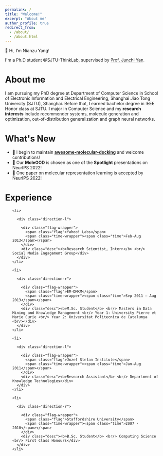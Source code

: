 ```yaml
---
permalink: /
title: "Welcome!"
excerpt: "About me"
author_profile: true
redirect_from: 
  - /about/
  - /about.html
---
```

👋 Hi, I’m Nianzu Yang!

I'm a Ph.D student @SJTU-ThinkLab, supervised by [Prof. Junchi Yan](https://thinklab.sjtu.edu.cn/).


About me
======
I am pursuing my PhD degree at Department of Computer Science in School of Electronic Information and Electrical Engineering, Shanghai Jiao Tong University (SJTU), Shanghai. Before that, I earned bachelor degree in IEEE Honor class at SJTU. I major in Computer Science and my **research interests** include recommender systems, molecule generation and optimization, out-of-distribution generalization and graph neural networks.

What's New
======
<!-- <div style="height:600px;overflow-y:auto;background:#ffffff;">
🌟 I begin to maintain <a href="https://github.com/yangnianzu0515/awesome-molecular-docking"><b>awesome-molecular-docking</b></a> on github and welcome contributions!<br>
🌟 Our <b>MoleOOD</b> is chosen as one of the <b>Spotlight</b> presentations on NeurIPS 2022!<br>
🌟 One paper on molecular representation learning is accepted by NeurIPS 2022!<br>
<!-- - 🌟 Our **MoleOOD** is chosen as one of the **Spotlight** presentations on NeurIPS 2022!
<!-- - 🌟 One paper on molecular representation learning is accepted by NeurIPS 2022! -->
- 🌟 I begin to maintain <a href="https://github.com/yangnianzu0515/awesome-molecular-docking"><b>awesome-molecular-docking</b></a> and welcome contributions!
- 🌟 Our **MoleOOD** is chosen as one of the **Spotlight** presentations on NeurIPS 2022!
- 🌟 One paper on molecular representation learning is accepted by NeurIPS 2022!

Experience
======
  <ul class="timeline">
    
    <li>
      
      <div class="direction-l">
      
        <div class="flag-wrapper">
          <span class="flag">Yahoo! Labs</span>
          <span class="time-wrapper"><span class="time">Feb-Aug 2013</span></span>
        </div>
        <div class="desc"><b>Research Scientist, Intern</b> <br/> Social Media Engagement Group</div>
      </div>
    </li>
    
    <li>
      
      <div class="direction-r">
      
        <div class="flag-wrapper">
          <span class="flag">EM-DMKM</span>
          <span class="time-wrapper"><span class="time">Sep 2011 – Aug 2013</span></span>
        </div>
        <div class="desc"><b>M.Sc. Student</b> <br/> Masters in Data Mining and Knowledge Management <br/> Year 1: University Pierre et Marie Curie <br/> Year 2: Universitat Politecnica de Catalunya <br/></div>
      </div>
    </li>
    
    <li>
      
      <div class="direction-l">
      
        <div class="flag-wrapper">
          <span class="flag">Jozef Stefan Institute</span>
          <span class="time-wrapper"><span class="time">Jan-Aug 2011</span></span>
        </div>
        <div class="desc"><b>Research Assistant</b> <br/> Department of Knowledge Technologies</div>
      </div>
    </li>
    
    <li>
      
      <div class="direction-r">
      
        <div class="flag-wrapper">
          <span class="flag">Staffordshire University</span>
          <span class="time-wrapper"><span class="time">2007 - 2010</span></span>
        </div>
        <div class="desc"><b>B.Sc. Student</b> <br/> Computing Science <br/> First Class Honours</div>
      </div>
    </li>
    
  </ul>


